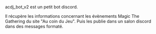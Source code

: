 acdj_bot_v2 est un petit bot discord.

Il récupère les informations concernant les évènements Magic The Gathering du site "Au coin du Jeu".
Puis les publie dans un salon discord dans des messages formaté.

